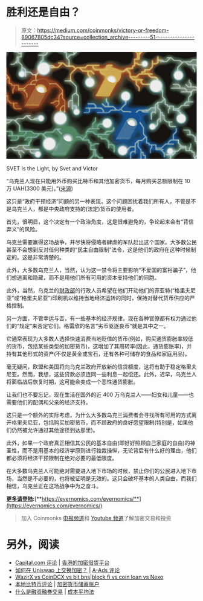 # 胜利还是自由？

> 原文：<https://medium.com/coinmonks/victory-or-freedom-89067805dc34?source=collection_archive---------51----------------------->

![](img/9e97240309bf0af8d96f0d4c0c09a6b8.png)

SVET Is the Light, by Svet and Victor

“乌克兰人现在只能用外币购买比特币和其他加密货币，每月购买总额限制在 10 万 UAH(3300 美元)。”([来源](https://cointelegraph.com/news/ukraine-bans-bitcoin-purchases-with-local-currency-amid-martial-law))

这只是“政府干预经济”问题的另一种表现，这个问题困扰着我们所有人，不管是不是乌克兰人，都是中央政府支持的(法定)货币的使用者。

首先，很明显，这个决定有一个政治角度，这是很难避免的，争论起来会有“背信弃义”的风险。

乌克兰需要赢得这场战争，并尽快将侵略者肆虐的军队赶出这个国家。大多数公民甚至不会想到反对任何种类的“民主自由限制”法令，这是他们的政府在这种时候制定的。这是非常清楚的。

此外，大多数乌克兰人，当然，认为这一禁令将主要影响“不爱国的富裕骗子”，他们想逃离和隐藏，而不是用他们所有可用的资本支持他们的同胞。

此外，当然，乌克兰的[财政部](https://en.wikipedia.org/wiki/Ministry_of_Finance_(Ukraine))的行政人员希望在他们开动他们的菲亚特(“格里夫尼亚”或“格里夫尼亚”)印刷机以维持当地经济运转的同时，保持对替代货币供应的严格控制。

另一方面，不管幸运与否，有一些基本的经济规律，现在各种官僚都有权力通过他们的“规定”来否定它们。格雷欣的名言“劣币驱逐良币”就是其中之一。

它通常表现为大多数人选择快速消费当地贬值的货币(例如，购买通货膨胀率较低的货币，包括某些类型的加密货币)，这增加了其周转率(因此，通货膨胀率)，并持有其他形式的资产(不仅是黄金或宝石，还有各种可储存的食品和家庭用品)。

毫无疑问，欧盟和美国将向乌克兰政府开放新的信贷额度，这将有助于稳定格里夫尼亚。然而，我想，这些贷款必须连同一些利息一起偿还。此外，迟早，乌克兰人将面临战后恢复时期，这可能会变成一个恶性通货膨胀。

让我们也不要忘记，现在生活在国外的近 400 万乌克兰人——妇女和儿童——也需要他们的配偶和父亲的经济支持。

这只是一个额外的实际考虑，为什么大多数乌克兰消费者会寻找所有可用的方式离开格里夫尼亚，包括购买加密货币，而不顾政府的良好愿望限制(特别是，如果他们仍然被允许通过其他途径到达那里)。

此外，如果一个政府真正相信其公民的基本自由(即好好照顾自己家庭的自由)的神圣性，而不是用基本的经济学原则进行独裁操纵，无论背后有什么好的理由，他们都必须将经济干预限制在绝对必要的最低限度。

在大多数乌克兰人可能绝对需要进入地下市场的时候，禁止你们的公民进入地下市场，当然是不必要的，也将被证明是无效的。这只会破坏基本的人类自由，而我们相信，乌克兰正在这场战争中为之奋斗。

[**更多请登陆**](https://evernomics.com/evernomics/)**:**[**https://evernomics.com/evernomics/**](https://evernomics.com/evernomics/)

> 加入 Coinmonks [电报频道](https://t.me/coincodecap)和 [Youtube 频道](https://www.youtube.com/c/coinmonks/videos)了解加密交易和投资

# 另外，阅读

*   [Capital.com 评论](https://coincodecap.com/capital-com-review) | [香港的加密借贷平台](https://coincodecap.com/crypto-lending-hong-kong)
*   [如何在 Uniswap 上交换加密？](https://coincodecap.com/swap-crypto-on-uniswap) | [A-Ads 评论](https://coincodecap.com/a-ads-review)
*   [WazirX vs CoinDCX vs bit bns](/coinmonks/wazirx-vs-coindcx-vs-bitbns-149f4f19a2f1)|[block fi vs coin loan vs Nexo](/coinmonks/blockfi-vs-coinloan-vs-nexo-cb624635230d)
*   [本地比特币评论](/coinmonks/localbitcoins-review-6cc001c6ed56) | [加密货币储蓄账户](https://coincodecap.com/cryptocurrency-savings-accounts)
*   [什么是融资融券交易](https://coincodecap.com/margin-trading) | [成本平均法](https://coincodecap.com/dca)